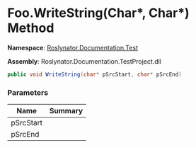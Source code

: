 # Foo\.WriteString\(Char\*, Char\*\) Method

**Namespace**: [Roslynator.Documentation.Test](../../README.md)

**Assembly**: Roslynator\.Documentation\.TestProject\.dll

```csharp
public void WriteString(char* pSrcStart, char* pSrcEnd)
```

### Parameters

| Name | Summary |
| ---- | ------- |
| pSrcStart | |
| pSrcEnd | |

